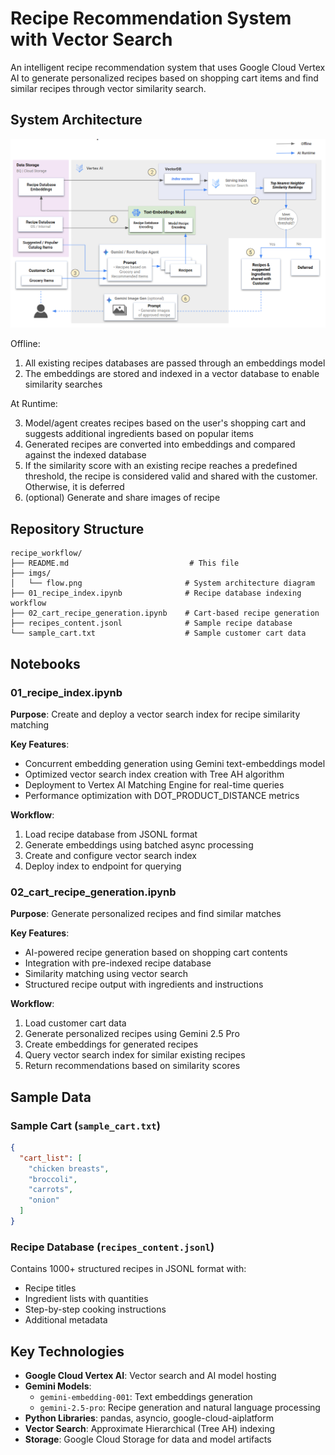 # Recipe Recommendation System with Vector Search

An intelligent recipe recommendation system that uses Google Cloud Vertex AI to generate personalized recipes based on shopping cart items and find similar recipes through vector similarity search.

## System Architecture

![Recipe Workflow Architecture](imgs/flow.png)

Offline:

1. All existing recipes databases are passed through an embeddings model  
2. The embeddings are stored and indexed in a vector database to enable similarity searches

At Runtime:

3. Model/agent creates recipes based on the user's shopping cart and suggests additional ingredients based on popular items
4. Generated recipes are converted into embeddings and compared against the indexed database 
5. If the similarity score with an existing recipe reaches a predefined threshold, the recipe is considered valid and shared with the customer. Otherwise, it is deferred
6. (optional) Generate and share images of recipe


## Repository Structure

```
recipe_workflow/
├── README.md                           # This file
├── imgs/
│   └── flow.png                       # System architecture diagram
├── 01_recipe_index.ipynb              # Recipe database indexing workflow
├── 02_cart_recipe_generation.ipynb    # Cart-based recipe generation
├── recipes_content.jsonl              # Sample recipe database
└── sample_cart.txt                    # Sample customer cart data
```

## Notebooks

### 01_recipe_index.ipynb
**Purpose**: Create and deploy a vector search index for recipe similarity matching

**Key Features**:
- Concurrent embedding generation using Gemini text-embeddings model
- Optimized vector search index creation with Tree AH algorithm
- Deployment to Vertex AI Matching Engine for real-time queries
- Performance optimization with DOT_PRODUCT_DISTANCE metrics

**Workflow**:
1. Load recipe database from JSONL format
2. Generate embeddings using batched async processing
3. Create and configure vector search index
4. Deploy index to endpoint for querying

### 02_cart_recipe_generation.ipynb
**Purpose**: Generate personalized recipes and find similar matches

**Key Features**:
- AI-powered recipe generation based on shopping cart contents
- Integration with pre-indexed recipe database
- Similarity matching using vector search
- Structured recipe output with ingredients and instructions

**Workflow**:
1. Load customer cart data
2. Generate personalized recipes using Gemini 2.5 Pro
3. Create embeddings for generated recipes
4. Query vector search index for similar existing recipes
5. Return recommendations based on similarity scores

## Sample Data

### Sample Cart (`sample_cart.txt`)
```json
{
  "cart_list": [
    "chicken breasts",
    "broccoli", 
    "carrots",
    "onion"
  ]
}
```

### Recipe Database (`recipes_content.jsonl`)
Contains 1000+ structured recipes in JSONL format with:
- Recipe titles
- Ingredient lists with quantities
- Step-by-step cooking instructions
- Additional metadata

## Key Technologies

- **Google Cloud Vertex AI**: Vector search and AI model hosting
- **Gemini Models**: 
  - `gemini-embedding-001`: Text embeddings generation
  - `gemini-2.5-pro`: Recipe generation and natural language processing
- **Python Libraries**: pandas, asyncio, google-cloud-aiplatform
- **Vector Search**: Approximate Hierarchical (Tree AH) indexing
- **Storage**: Google Cloud Storage for data and model artifacts
